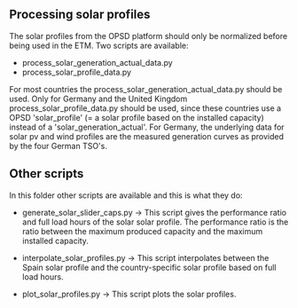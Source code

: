 ## Processing solar profiles

The solar profiles from the OPSD platform should only be normalized before being used in the ETM. Two scripts are available:

- process_solar_generation_actual_data.py
- process_solar_profile_data.py

For most countries the process_solar_generation_actual_data.py should be used.
Only for Germany and the United Kingdom process_solar_profile_data.py should be used, since these countries use a OPSD 'solar_profile' (= a solar profile based on the installed capacity) instead of a 'solar_generation_actual'. For Germany, the underlying data for solar pv and wind profiles are the measured generation curves as provided by the four German TSO's.

## Other scripts

In this folder other scripts are available and this is what they do:

- generate_solar_slider_caps.py ->
  This script gives the performance ratio and full load hours of the solar solar profile. The performance ratio is the ratio between the maximum produced capacity and the maximum installed capacity.

- interpolate_solar_profiles.py ->
  This script interpolates between the Spain solar profile and the country-specific solar profile based on full load hours.

- plot_solar_profiles.py ->
  This script plots the solar profiles.
